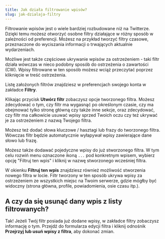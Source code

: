 ```yaml
---
title: Jak działa filtrowanie wpisów?
slug: jak-dzialaja-filtry
---
```


Filtrowanie wpisów jest o wiele bardziej rozbudowane niż na Twitterze. Dzięki temu możesz otworzyć osobne filtry działające w różny sposób w zależności od preferencji. Możesz na przykład tworzyć filtry czasowe, przeznaczone do wyciszania informacji o trwających aktualnie wydarzeniach.

Możliwe jest także częściowe ukrywanie wpisów za ostrzeżeniem - taki filtr działa wówczas w nieco podobny sposób do ostrzeżenia o zawartości (CW). Wpisy filtrowane w ten sposób możesz wciąż przeczytać poprzez kliknięcie w treść ostrzeżenia.

Listę założonych filtrów znajdziesz w preferencjach swojego konta w zakładce **Filtry**.

Klikając przycisk **Utwórz filtr** zobaczysz opcje tworzonego filtra. Możesz zdecydować o tym, czy filtr ma wygasnąć po określonym czasie, czy ma obejmować tylko stronę główną czy także inne sekcje, oraz zdecydować, czy filtr ma całkowicie usuwać wpisy sprzed Twoich oczu czy też ukrywać je za ostrzeżeniem z nazwą Twojego filtra.

Możesz też dodać słowa kluczowe / hasztagi lub frazy do tworzonego filtra. Wówczas filtr będzie automatycznie wyłapywał wpisy zawierające dane słowo lub frazę.

Możesz także dodawać pojedyczne wpisy do już stworzonego filtra. W tym celu rozwiń menu oznaczone ikoną `...` pod konkretnym wpisem, wybierz opcję "Filtruj ten wpis" i kliknij w nazwę stworzonego wcześniej filtra.

W okienku **Filtruj ten wpis** znajdziesz również możliwość stworzenia nowego filtra w locie. Filtr tworzony w ten sposób ukrywa wpisy za ostrzeżeniem ze wszystkich miejsc na Twoim serwerze, gdzie mógłby być widoczny (strona główna, profile, powiadomienia, osie czasu itp.).

## A czy da się usunąć dany wpis z listy filtrowanych?

Tak! Jeżeli Twój filtr posiada już dodane wpisy, w zakładce filtry zobaczysz informację o tym. Przejdź do formularza edycji filtra i kliknij odnośnik **Przejrzyj lub usuń wpisy z filtra**, aby dokonać zmian.
